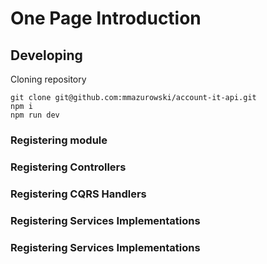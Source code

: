 # One Page Introduction

## Developing

Cloning repository

```
git clone git@github.com:mmazurowski/account-it-api.git
npm i
npm run dev
```

### Registering module

### Registering Controllers

### Registering CQRS Handlers

### Registering Services Implementations

### Registering Services Implementations
